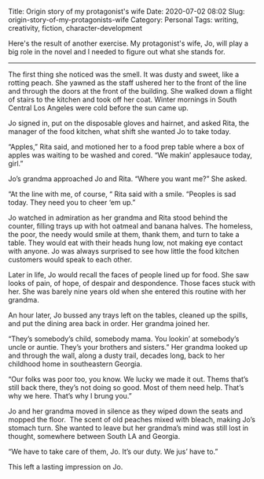 Title: Origin story of my protagonist's wife
Date: 2020-07-02 08:02
Slug: origin-story-of-my-protagonists-wife
Category: Personal
Tags: writing, creativity, fiction, character-development

Here's the result of another exercise. My protagonist's wife, Jo, will play a big role in the novel and I needed to figure out what she stands for.

---

The first thing she noticed was the smell. It was dusty and sweet, like a rotting peach. She yawned as the staff ushered her to the front of the line and through the doors at the front of the building. She walked down a flight of stairs to the kitchen and took off her coat. Winter mornings in South Central Los Angeles were cold before the sun came up.

Jo signed in, put on the disposable gloves and hairnet, and asked Rita, the manager of the food kitchen, what shift she wanted Jo to take today.

“Apples,” Rita said, and motioned her to a food prep table where a box of apples was waiting to be washed and cored. “We makin’ applesauce today, girl.”

Jo’s grandma approached Jo and Rita. “Where you want me?” She asked. 

“At the line with me, of course, “ Rita said with a smile. “Peoples is sad today. They need you to cheer ‘em up.”

Jo watched in admiration as her grandma and Rita stood behind the counter, filling trays up with hot oatmeal and banana halves. The homeless, the poor, the needy would smile at them, thank them, and turn to take a table. They would eat with their heads hung low, not making eye contact with anyone. Jo was always surprised to see how little the food kitchen customers would speak to each other. 

Later in life, Jo would recall the faces of people lined up for food. She saw looks of pain, of hope, of despair and despondence. Those faces stuck with her. She was barely nine years old when she entered this routine with her grandma.

An hour later, Jo bussed any trays left on the tables, cleaned up the spills, and put the dining area back in order. Her grandma joined her. 

“They’s somebody’s child, somebody mama. You lookin’ at somebody’s uncle or auntie. They’s your brothers and sisters.” Her grandma looked up and through the wall, along a dusty trail, decades long, back to her childhood home in southeastern Georgia.

“Our folks was poor too, you know. We lucky we made it out. Thems that’s still back there, they’s not doing so good. Most of them need help. That’s why we here. That’s why I brung you.”

Jo and her grandma moved in silence as they wiped down the seats and mopped the floor.  The scent of old peaches mixed with bleach, making Jo’s stomach turn. She wanted to leave but her grandma’s mind was still lost in thought, somewhere between South LA and Georgia. 

“We have to take care of them, Jo. It’s our duty. We jus’ have to.” 

This left a lasting impression on Jo.